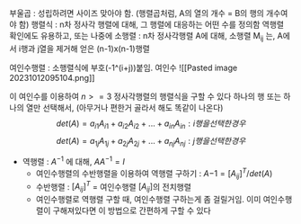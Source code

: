 부울곱 : 성립하려면 사이즈 맞아야 함. (행렬곱처럼, A의 열의 개수 = B의 행의 개수여야 함)
행렬식 : n차 정사각 행렬에 대해, 그 행렬에 대응하는 어떤 수를 정의함
	역행렬 확인에도 유용하고, 또는 나중에 
소행렬 : n차 정사각행렬 A에 대해, 소행렬 M<sub>ij</sub> 는, A에서 i행과 j열을 제거해 얻은 (n-1)x(n-1)행렬

여인수행렬 : 소행렬식에 부호(-1^(i+j))붙임.
	여인수 ![[Pasted image 20231012095104.png]]

이 여인수를 이용하여 $n>=3$ 정사각행렬의 행렬식을 구할 수 있다
하나의 행 또는 하나의 열만 선택해서, (아무거나 편한거 골라서 해도 똑같이 나온다)
$$det(A) = a_{i1}A_{i1} + a_{i2}A_{i2} + ... + a_{in}A_{in} : i행을 선택한 경우$$
$$det(A) = a_{1j}A_{1j} + a_{2j}A_{2j} + ... + a_{nj}A_{nj} : j행을 선택한 경우$$
- 역행렬 : $A^{-1}$ 에 대해, $AA^{-1}=I$ 
	 - 여인수행렬의 수반행렬을 이용하여 역행렬 구하기 : $A{-1}=[A_{ij}]^T/{det(A)}$ 
	- 수반행렬 : $[A_{ij}]^T$ = 여인수행렬 $[A_{ij}]$의 전치행렬
	- 여인수행렬로 역행렬 구할 때, 여인수행렬 구하는게 좀 걸릴거임. 이미 여인수행렬이 구해져있다면 이 방법으로 간편하게 구할 수 있다
